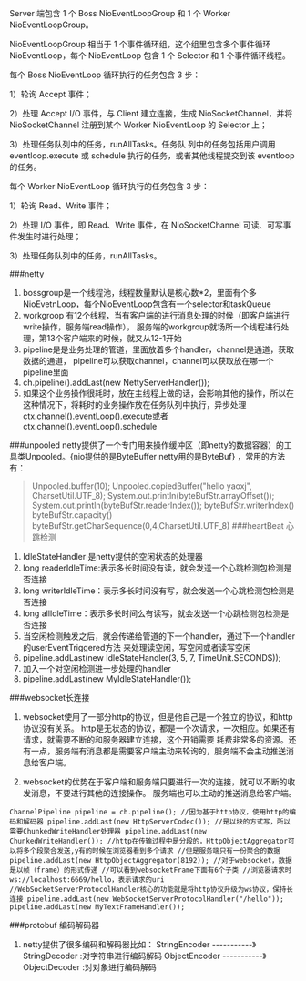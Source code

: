 Server 端包含 1 个 Boss NioEventLoopGroup 和 1 个 Worker NioEventLoopGroup。

NioEventLoopGroup 相当于 1 个事件循环组，这个组里包含多个事件循环 NioEventLoop，每个 NioEventLoop 包含 1 个 Selector 和 1 个事件循环线程。

每个 Boss NioEventLoop 循环执行的任务包含 3 步：

1）轮询 Accept 事件；

2）处理 Accept I/O 事件，与 Client 建立连接，生成 NioSocketChannel，并将 NioSocketChannel 注册到某个 Worker NioEventLoop 的 Selector 上；

3）处理任务队列中的任务，runAllTasks。任务队
列中的任务包括用户调用 eventloop.execute 或 schedule 执行的任务，或者其他线程提交到该 eventloop 的任务。

每个 Worker NioEventLoop 循环执行的任务包含 3 步：

1）轮询 Read、Write 事件；

2）处理 I/O 事件，即 Read、Write 事件，在 NioSocketChannel 可读、可写事件发生时进行处理；

3）处理任务队列中的任务，runAllTasks。

###netty
1. bossgroup是一个线程池，线程数量默认是核心数*2，里面有个多NioEvetnLoop，每个NioEventLoop包含有一个selector和taskQueue
2. workgroop 有12个线程，当有客户端的进行消息处理的时候（即客户端进行write操作，服务端read操作），
   服务端的workgroup就场所一个线程进行处理，第13个客户端来的时候，就又从12-1开始
3. pipeline是是业务处理的管道，里面放着多个handler，channel是通道，获取数据的通道，
   pipeline可以获取channel，channel可以获取放在哪一个pipeline里面
4.  ch.pipeline().addLast(new NettyServerHandler());
5. 如果这个业务操作很耗时，放在主线程上做的话，会影响其他的操作，所以在这种情况下，将耗时的业务操作放在任务队列中执行，异步处理
 ctx.channel().eventLoop().execute或者ctx.channel().eventLoop().schedule

###unpooled 
netty提供了一个专门用来操作缓冲区（即netty的数据容器）的工具类Unpooled。{nio提供的是ByteBuffer
netty用的是ByteBuf} ，常用的方法有：
>Unpooled.buffer(10);
>Unpooled.copiedBuffer("hello yaoxj", CharsetUtil.UTF_8);
>System.out.println(byteBufStr.arrayOffset());
>System.out.println(byteBufStr.readerIndex());
>byteBufStr.writerIndex()
>byteBufStr.capacity()
>byteBufStr.getCharSequence(0,4,CharsetUtil.UTF_8)
###heartBeat 心跳检测
1. IdleStateHandler 是netty提供的空闲状态的处理器
2. long readerIdleTime:表示多长时间没有读，就会发送一个心跳检测包检测是否连接
3. long writerIdleTime：表示多长时间没有写，就会发送一个心跳检测包检测是否连接
4. long allIdleTime：表示多长时间么有读写，就会发送一个心跳检测包检测是否连接
5. 当空闲检测触发之后，就会传递给管道的下一个handler，通过下一个handler的userEventTriggered方法
来处理读空闲，写空闲或者读写空闲
6. pipeline.addLast(new IdleStateHandler(3, 5, 7, TimeUnit.SECONDS));
7. 加入一个对空闲检测进一步处理的handler
8. pipeline.addLast(new MyIdleStateHandler());

###websocket长连接
1. websocket使用了一部分http的协议，但是他自己是一个独立的协议，和http协议没有关系。
http是无状态的协议，都是一个次请求，一次相应。如果还有请求，就需要不断的和服务器建立连接，这个开销需要
耗费非常多的资源。还有一点，服务端有消息都是需要客户端主动来轮询的，服务端不会主动推送消息给客户端。

2. websocket的优势在于客户端和服务端只要进行一次的连接，就可以不断的收发消息，不要进行其他的连接操作。
服务端也可以主动的推送消息给客户端。

`ChannelPipeline pipeline = ch.pipeline();
//因为基于http协议，使用http的编码和解码器
pipeline.addLast(new HttpServerCodec());
//是以块的方式写，所以需要ChunkedWriteHandler处理器
pipeline.addLast(new ChunkedWriteHandler());
//http在传输过程中是分段的，HttpObjectAggregator可以将多个段聚合发送,y有的时候在浏览器看到多个请求
//但是服务端只有一份聚合的数据
pipeline.addLast(new HttpObjectAggregator(8192));
//对于websocket，数据是以帧（frame）的形式传递
//可以看到websocketFrame下面有6个子类
//浏览器请求时 ws://localhost:6669/hello，表示请求的uri
//WebSocketServerProtocolHandler核心的功能就是将http协议升级为ws协议，保持长连接
pipeline.addLast(new WebSocketServerProtocolHandler("/hello"));
pipeline.addLast(new MyTextFrameHandler());`

###protobuf 编码解码器
1. netty提供了很多编码和解码器比如：
StringEncoder  -----------》StringDecoder  :对字符串进行编码解码
ObjectEncoder  -----------》ObjectDecoder  :对对象进行编码解码








